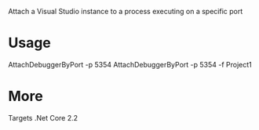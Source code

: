 Attach a Visual Studio instance to a process executing on a specific port

# Usage 
AttachDebuggerByPort -p 5354
AttachDebuggerByPort -p 5354 -f Project1

# More 
Targets .Net Core 2.2
